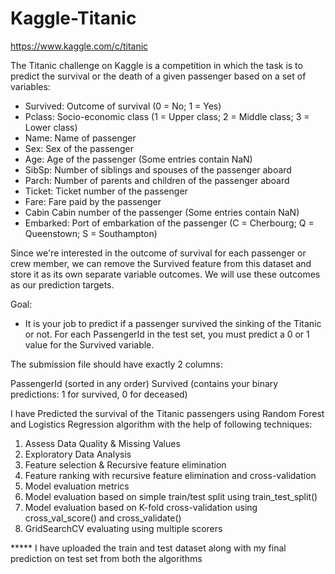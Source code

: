 # Kaggle-Titanic

https://www.kaggle.com/c/titanic


The Titanic challenge on Kaggle is a competition in which the task is to predict the survival or the death of a given passenger based on a set of variables:

* Survived: Outcome of survival (0 = No; 1 = Yes)
* Pclass: Socio-economic class (1 = Upper class; 2 = Middle class; 3 = Lower class)
* Name: Name of passenger
* Sex: Sex of the passenger
* Age: Age of the passenger (Some entries contain NaN)
* SibSp: Number of siblings and spouses of the passenger aboard
* Parch: Number of parents and children of the passenger aboard
* Ticket: Ticket number of the passenger
* Fare: Fare paid by the passenger
* Cabin Cabin number of the passenger (Some entries contain NaN)
* Embarked: Port of embarkation of the passenger (C = Cherbourg; Q = Queenstown; S = Southampton)

Since we're interested in the outcome of survival for each passenger or crew member, we can remove the Survived feature from this dataset and store it as its own separate variable outcomes. We will use these outcomes as our prediction targets.


Goal:
* It is your job to predict if a passenger survived the sinking of the Titanic or not. For each PassengerId in the test set, you must predict a 0 or 1 value for the Survived variable.


The submission file should have exactly 2 columns:

PassengerId (sorted in any order)
Survived (contains your binary predictions: 1 for survived, 0 for deceased)


I have Predicted the survival of the Titanic passengers using Random Forest and Logistics Regression algorithm with the help of following techniques:

1. Assess Data Quality & Missing Values
2. Exploratory Data Analysis
3. Feature selection & Recursive feature elimination
4. Feature ranking with recursive feature elimination and cross-validation
5. Model evaluation metrics
6. Model evaluation based on simple train/test split using train_test_split()
7. Model evaluation based on K-fold cross-validation using cross_val_score() and cross_validate()
8. GridSearchCV evaluating using multiple scorers


***** I have uploaded the train and test dataset along with my final prediction on test set from both the algorithms

